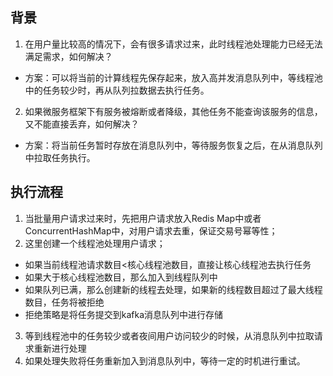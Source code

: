 ## 背景
1. 在用户量比较高的情况下，会有很多请求过来，此时线程池处理能力已经无法满足需求，如何解决？
- 方案：可以将当前的计算线程先保存起来，放入高并发消息队列中，等线程池中的任务较少时，再从队列拉数据去执行任务。
2. 如果微服务框架下有服务被熔断或者降级，其他任务不能查询该服务的信息，又不能直接丢弃，如何解决？
- 方案：将当前任务暂时存放在消息队列中，等待服务恢复之后，在从消息队列中拉取任务执行。

## 执行流程
1. 当批量用户请求过来时，先把用户请求放入Redis Map中或者ConcurrentHashMap中，对用户请求去重，保证交易号幂等性；
2. 这里创建一个线程池处理用户请求；
- 如果当前线程池请求数目<核心线程池数目，直接让核心线程池去执行任务
- 如果大于核心线程池数目，那么加入到线程队列中
- 如果队列已满，那么创建新的线程去处理，如果新的线程数目超过了最大线程数目，任务将被拒绝
- 拒绝策略是将任务提交到kafka消息队列中进行存储
3. 等到线程池中的任务较少或者夜间用户访问较少的时候，从消息队列中拉取请求重新进行处理
4. 如果处理失败将任务重新加入到消息队列中，等待一定的时机进行重试。
